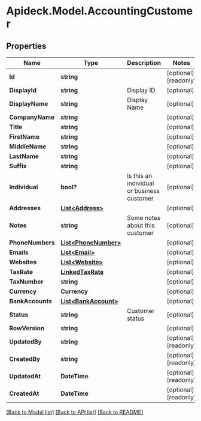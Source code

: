 # Apideck.Model.AccountingCustomer

## Properties

Name | Type | Description | Notes
------------ | ------------- | ------------- | -------------
**Id** | **string** |  | [optional] [readonly] 
**DisplayId** | **string** | Display ID | [optional] 
**DisplayName** | **string** | Display Name | [optional] 
**CompanyName** | **string** |  | [optional] 
**Title** | **string** |  | [optional] 
**FirstName** | **string** |  | [optional] 
**MiddleName** | **string** |  | [optional] 
**LastName** | **string** |  | [optional] 
**Suffix** | **string** |  | [optional] 
**Individual** | **bool?** | Is this an individual or business customer | [optional] 
**Addresses** | [**List&lt;Address&gt;**](Address.md) |  | [optional] 
**Notes** | **string** | Some notes about this customer | [optional] 
**PhoneNumbers** | [**List&lt;PhoneNumber&gt;**](PhoneNumber.md) |  | [optional] 
**Emails** | [**List&lt;Email&gt;**](Email.md) |  | [optional] 
**Websites** | [**List&lt;Website&gt;**](Website.md) |  | [optional] 
**TaxRate** | [**LinkedTaxRate**](LinkedTaxRate.md) |  | [optional] 
**TaxNumber** | **string** |  | [optional] 
**Currency** | **Currency** |  | [optional] 
**BankAccounts** | [**List&lt;BankAccount&gt;**](BankAccount.md) |  | [optional] 
**Status** | **string** | Customer status | [optional] 
**RowVersion** | **string** |  | [optional] 
**UpdatedBy** | **string** |  | [optional] [readonly] 
**CreatedBy** | **string** |  | [optional] [readonly] 
**UpdatedAt** | **DateTime** |  | [optional] [readonly] 
**CreatedAt** | **DateTime** |  | [optional] [readonly] 

[[Back to Model list]](../README.md#documentation-for-models) [[Back to API list]](../README.md#documentation-for-api-endpoints) [[Back to README]](../README.md)

